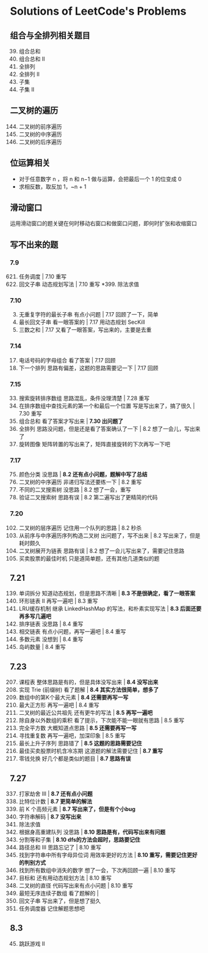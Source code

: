 # Solutions of LeetCode's Problems

## 组合与全排列相关题目
39. 组合总和
40. 组合总和 II
41. 全排列
42. 全排列 II
43. 子集
44. 子集 II

## 二叉树的遍历
144. 二叉树的前序遍历
94. 二叉树的中序遍历
145. 二叉树的后序遍历

## 位运算相关
- 对于任意数字 n ，将 n 和 n−1 做与运算，会把最后一个 1 的位变成 0
- 求相反数，取反加 1，~n + 1

## 滑动窗口
运用滑动窗口的题关键在何时移动右窗口和做窗口问题，即何时扩张和收缩窗口

## 写不出来的题

### 7.9

621. 任务调度 |  7.10 重写
647. 回文子串 动态规划写法 | 7.10 重写
*399. 除法求值

### 7.10

3. 无重复字符的最长子串  有点小问题 | 7.17 回顾了一下，简单
5. 最长回文子串  看一眼答案的 | 7.17 用动态规划 SecKill
15. 三数之和  | 7.17 又看了一眼答案，写出来的，主要是去重

### 7.14

17. 电话号码的字母组合  看了答案  | 7.17 回顾
31. 下一个排列  思路有偏差，这题的思路需要记一下 | 7.17 回顾

### 7.15

33. 搜索旋转排序数组  思路混乱，条件没理清楚  | 7.28 重写
34. 在排序数组中查找元素的第一个和最后一个位置  写是写出来了，搞了很久  | 7.30 重写
39. 组合总和  看了答案才写出来  | **7.30 出问题了**
46. 全排列  思路没问题，但是还是看了答案确认了一下  | 8.2 想了一会儿，写出来了
48. 旋转图像  矩阵转置的写出来了，矩阵直接旋转的下次再写一下吧  

### 7.17

75. 颜色分类  没思路  | **8.2 还有点小问题，题解中写了总结**
94. 二叉树的中序遍历  非递归写法还要练一下  | 8.2 重写
96. 不同的二叉搜索树  没思路  | 8.2 想了一会，重写
98. 验证二叉搜索树  思路有误  | 8.2 第二遍写出了更精简的代码

### 7.20

102. 二叉树的层序遍历  记住用一个队列的思路  | 8.2 秒杀
105. 从前序与中序遍历序列构造二叉树  出问题了，写不出来  | 8.2 写出来了，但是耗时颇久
114. 二叉树展开为链表  思路有误  | 8.2 想了一会儿写出来了，需要记住思路
121. 买卖股票的最佳时机  只是道简单题，还有其他几道类似的题  

## 7.21

139. 单词拆分  知道动态规划，但是思路不清晰  | **8.3 不是很确定，看了一眼答案**
142. 环形链表 II  再写一遍吧  | 8.3 重写
146. LRU缓存机制  继承 LinkedHashMap 的写法，和朴素实现写法  | **8.3 后面还要再多写几遍吧**
148. 排序链表  没思路   | 8.4 重写
160. 相交链表  有点小问题，再写一遍吧  | 8.4 重写
169. 多数元素  没想到  | 8.4 重写
200. 岛屿数量  | 8.4 重写

## 7.23

207. 课程表  整体思路是有的，但是具体没写出来  | **8.4 没写出来**
208. 实现 Trie (前缀树)  看了题解  | **8.4 其实方法很简单，想多了**
215. 数组中的第K个最大元素  | **8.4 还需要再写一写**
221. 最大正方形  再写一遍吧  | 8.4 重写
236. 二叉树的最近公共祖先  还有更牛的写法  | **8.5 再写一遍吧**
238. 除自身以外数组的乘积  看了提示，下次能不能一眼就有思路  | 8.5 重写
279. 完全平方数  大概知道点思路  | **8.5 还需要再写一写**
287. 寻找重复数  再写一遍吧，加深印象  | 8.5 重写
300. 最长上升子序列  思路错了  | **8.5 这题的思路需要记住**
309. 最佳买卖股票时机含冷冻期  这道题的解法需要记住  | **8.7 重写**
322. 零钱兑换  好几个都是类似的题目  | **8.7 思路有误**

## 7.27

337. 打家劫舍 III  | **8.7 还有点小问题**
338. 比特位计数  | **8.7 更简单的解法**
347. 前 K 个高频元素  | **8.7 写出来了，但是有个小bug**
394. 字符串解码  | **8.7 没写出来**
399. 除法求值
406. 根据身高重建队列  没思路 | **8.10 思路是有，代码写出来有问题**
416. 分割等和子集  | **8.10 dfs的方法会超时，思路要记住**
437. 路径总和 III  思路忘记了 | 8.10 重写
438. 找到字符串中所有字母异位词  用效率更好的方法 | **8.10 重写，需要记住更好的判别方式**
448. 找到所有数组中消失的数字  想了一会，下次再回顾一遍 | 8.10 重写
494. 目标和  还有用动态规划方法  | 8.10 重写
543. 二叉树的直径  代码写出来有点小问题  | 8.10 重写
581. 最短无序连续子数组  看了题解的  | 
647. 回文子串  写出来了，但是想了挺久
621. 任务调度器  记住解题思想吧

## 8.3

45. 跳跃游戏 II
